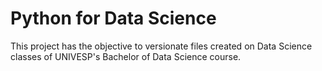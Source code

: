 # Python for Data Science

This project has the objective to versionate files created on Data Science classes of UNIVESP's Bachelor of Data Science course.